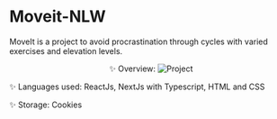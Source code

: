 # Moveit-NLW
MoveIt is a project to avoid procrastination through cycles with varied exercises and elevation levels.

<p align="center">
✨ Overview:

 <img src="https://awesomescreenshot.s3.amazonaws.com/image/1872540/6325991-c6e9e9177c7eb08844c1ac74e0803bad.png?X-Amz-Algorithm=AWS4-HMAC-SHA256&X-Amz-Credential=AKIAJSCJQ2NM3XLFPVKA%2F20210226%2Fus-east-1%2Fs3%2Faws4_request&X-Amz-Date=20210226T174400Z&X-Amz-Expires=28800&X-Amz-SignedHeaders=host&X-Amz-Signature=3a98d1bc4237db4d5a208b072487251a8d9b3113d95f487f359c115f53ae5446" alt="Project" />

✨ Languages used:
ReactJs, NextJs with Typescript, HTML and CSS

✨ Storage: 
Cookies
